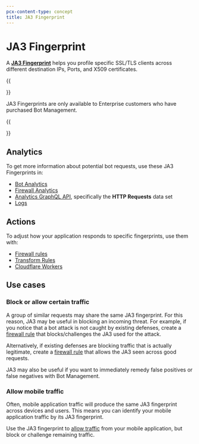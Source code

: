 ```yaml
---
pcx-content-type: concept
title: JA3 Fingerprint
---
```


# JA3 Fingerprint

A [**JA3 Fingerprint**](https://github.com/salesforce/ja3) helps you profile specific SSL/TLS clients across different destination IPs, Ports, and X509 certificates.

{{<Aside type="note" header="Note">}}

JA3 Fingerprints are only available to Enterprise customers who have purchased Bot Management.

{{</Aside>}}

## Analytics

To get more information about potential bot requests, use these JA3 Fingerprints in:

- [Bot Analytics](/bots/bot-analytics/bm-subscription/)
- [Firewall Analytics](/waf/analytics)
- [Analytics GraphQL API](/analytics/graphql-api), specifically the **HTTP Requests** data set
- [Logs](/logs/reference/log-fields/zone/http_requests/)

## Actions

To adjust how your application responds to specific fingerprints, use them with:

- [Firewall rules](/firewall/cf-dashboard/)
- [Transform Rules](/rules/transform/)
- [Cloudflare Workers](/workers/runtime-apis/request/#incomingrequestcfproperties)

## Use cases

### Block or allow certain traffic

A group of similar requests may share the same JA3 fingerprint. For this reason, JA3 may be useful in blocking an incoming threat. For example, if you notice that a bot attack is not caught by existing defenses, create a [firewall rule](/firewall/cf-dashboard/) that blocks/challenges the JA3 used for the attack.

Alternatively, if existing defenses are blocking traffic that is actually legitimate, create a [firewall rule](/firewall/cf-dashboard/) that allows the JA3 seen across good requests.

JA3 may also be useful if you want to immediately remedy false positives or false negatives with Bot Management.

### Allow mobile traffic

Often, mobile application traffic will produce the same JA3 fingerprint across devices and users. This means you can identify your mobile application traffic by its JA3 fingerprint.

Use the JA3 fingerprint to [allow traffic](/firewall/recipes/challenge-bad-bots/#adjust-for-mobile-traffic) from your mobile application, but block or challenge remaining traffic.
